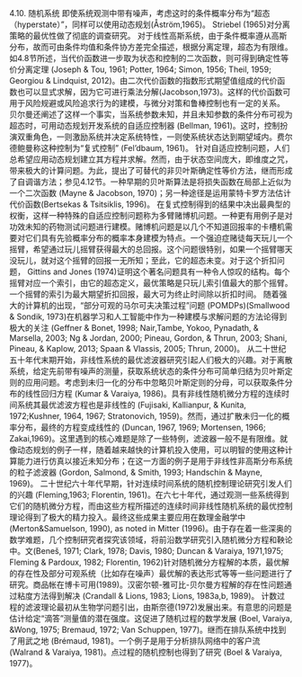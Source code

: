 4.10. 随机系统
即使系统观测中带有噪声，考虑这时的条件概率分布为“超态（hyperstate）”，同样可以使用动态规划(Åström,1965)。 Striebel (1965)对分离策略的最优性做了彻底的调查研究。
对于线性高斯系统，由于条件概率遵从高斯分布，故而可由条件均值和条件协方差完全描述，根据分离定理，超态为有限维。如4.8节所述，当代价函数进一步取为状态和控制的二次函数，则可得到确定性等价分离定理 (Joseph & Tou, 1961; Potter, 1964; Simon, 1956; Theil, 1959; Georgiou & Lindquist, 2012)。由二次代价函数的指数形式期望值组成的代价函数也可以显式求解，因为它可进行乘法分解(Jacobson,1973)。这样的代价函数可用于风险规避或风险追求行为的建模，与微分对策和鲁棒控制也有一定的关系。
贝尔曼还阐述了这样一个事实，当系统参数未知，并且未知参数的条件分布可视为超态时，可用动态规划开发系统的自适应控制器 (Bellman, 1961)。这时，控制扮演双重角色，一则激励系统并决定系统特性，一则使系统状态达到期望域内。费尔德鲍曼称这种控制为“复式控制” (Fel’dbaum, 1961)。
针对自适应控制问题，人们总希望应用动态规划建立其方程并求解。然而，由于状态空间庞大，即维度之咒，带来极大的计算问题。为此，提出了可替代的非贝叶斯确定性等价方法，继而形成了自调谐方法；参见4.12节。一种早期的贝叶斯算法是将损失函数在局部上近似为一个二次函数 (Mayne & Jacobson, 1970)；另一种途径是运用蒙特卡罗方法估计代价函数(Bertsekas & Tsitsiklis, 1996)。
在复式控制得到的结果中决出最典型的权衡，这样一种特殊的自适应控制问题称为多臂赌博机问题。一种更有用例子是对功效未知的药物测试问题进行建模。赌博机问题是以几个不知道回报率的卡槽机需要对它们具有先验概率分布的概率本身建模为特点。一个强迫症赌徒每天玩儿一个摇臂，希望通过玩儿摇臂获得最大的总回报。这个问题很特别，如果一个摇臂哪天没玩儿，就对这个摇臂的回报一无所知；至此，它的超态未变。对于这个折扣问题， Gittins and Jones (1974)证明这个著名问题具有一种令人惊叹的结构。每个摇臂对应一个索引，由它的超态定义，最优策略是只玩儿索引值最大的那个摇臂。一个摇臂的索引为最大期望折扣回报，最大可为终止时间除以折扣时间。
随着强大的计算机的出现，“部分可观的马尔可夫决策过程”问题 (POMDPs)(Smallwood & Sondik, 1973)在机器学习和人工智能中作为一种建模与求解问题的方法论得到极大的关注 (Geffner & Bonet, 1998; Nair,Tambe, Yokoo, Pynadath, & Marsella, 2003; Ng & Jordan, 2000; Pineau, Gordon, & Thrun, 2003; Shani, Pineau, & Kaplow, 2013; Spaan & Vlassis, 2005; Thrun, 2000)。
从二十世纪五十年代末期开始，非线性系统的最优滤波器研究引起人们极大的兴趣。对于离散系统，给定先前带有噪声的测量，获取系统状态的条件分布可简单归结为贝叶斯定则的应用问题。考虑到未归一化的分布中忽略贝叶斯定则的分母，可以获取条件分布的线性回归方程 (Kumar & Varaiya, 1986)。具有非线性随机微分方程的连续时间系统其最优滤波方程也是非线性的 (Fujisaki, Kallianpur, & Kunita, 1972;Kushner, 1964, 1967; Stratonovich, 1959)。然而，通过扩散未归一化的概率分布，最终的方程变成线性的 (Duncan, 1967, 1969; Mortensen, 1966; Zakai,1969)。这里遇到的核心难题是除了一些特例，滤波器一般不是有限维。就像动态规划的例子一样，随着越来越快的计算机投入使用，可以明智的使用这种计算能力进行仿真以接近未知分布；在这一方面的例子是用于非线性非高斯分布系统的粒子滤波器 (Gordon, Salmond, & Smith, 1993; Handschin & Mayne, 1969)。
二十世纪六十年代早期，针对连续时间系统的随机控制理论研究引发人们的兴趣 (Fleming,1963; Florentin, 1961)。在六七十年代，通过观测一些系统得到它们的随机微分方程，而由这些方程所描述的连续时间非线性随机系统的最优控制理论得到了极大的精力投入。最终这些成果主要应用在数理金融学中(Merton&Samuelson, 1990), as noted in Mitter (1996)。由于存在着一些深奥的数学难题，几个控制研究者探究该领域，将前沿数学研究引入随机微分方程和鞅论中。文(Beneš, 1971; Clark, 1978; Davis, 1980; Duncan & Varaiya, 1971,1975; Fleming & Pardoux, 1982; Florentin, 1962)针对随机微分方程解的本质，最优解的存在性及部分可观系统（比如存在噪声）最优解的表达形式等等一些问题进行了研究。商品帐在博卡可用(1989)。汉密尔顿-雅可比-贝尔曼方程解的存在性问题通过粘度方法得到解决 (Crandall & Lions, 1983; Lions, 1983a,b, 1989)。
计数过程的滤波理论最初从生物学问题引出，由斯奈德(1972)发展出来。有意思的问题是估计给定“滴答”测量值的潜在强度。这促进了随机过程的数学发展 (Boel, Varaiya, &Wong, 1975; Bremaud, 1972; Van Schuppen, 1977)。继而在排队系统中找到了用武之地 (Brémaud, 1981)。一个例子是用于分析排队网络中的客户流 (Walrand & Varaiya, 1981)。点过程的随机控制也得到了研究 (Boel & Varaiya, 1977)。
